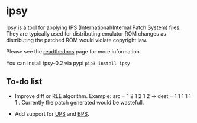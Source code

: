 # ipsy

Ipsy is a tool for applying IPS (International/Internal Patch System) files. They are typically used for distributing emulator ROM changes as distributing the patched ROM would violate copyright law.

Please see the [readthedocs](https://ipsy.readthedocs.io/en/stable/) page for more information.

You can install ipsy-0.2 via pypi `pip3 install ipsy`

## To-do list

* Improve diff or RLE algorithm. Example: src = 1 2 1 2 1 2 -> dest = 1 1 1 1 1 1 . Currently the patch generated would be wastefull.

* Add support for [UPS](http://fileformats.archiveteam.org/wiki/UPS_(binary_patch_format)) and [BPS](https://github.com/aanunez/ipsy/blob/master/docs/bps_spec/bps_spec.md). 
